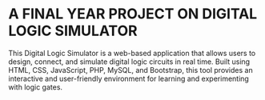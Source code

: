 # A FINAL YEAR PROJECT ON DIGITAL LOGIC SIMULATOR
This Digital Logic Simulator is a web-based application that allows users to design, connect, and simulate digital logic circuits in real time. Built using HTML, CSS, JavaScript, PHP, MySQL, and Bootstrap, this tool provides an interactive and user-friendly environment for learning and experimenting with logic gates.